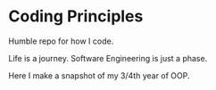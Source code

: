 # Coding Principles

Humble repo for how I code.

Life is a journey. Software Engineering is just a phase.

Here I make a snapshot of my 3/4th year of OOP.
